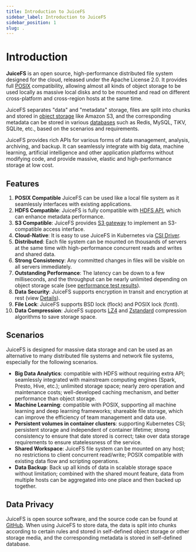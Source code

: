 ```yaml
---
title: Introduction to JuiceFS
sidebar_label: Introduction to JuiceFS
sidebar_position: 1
slug: .
---
```

# Introduction

**JuiceFS** is an open source, high-performance distributed file system designed for the cloud, released under the Apache License 2.0. It provides full [POSIX](https://en.wikipedia.org/wiki/POSIX) compatibility, allowing almost all kinds of object storage to be used locally as massive local disks and to be mounted and read on different cross-platform and cross-region hosts at the same time.

JuiceFS separates "data" and "metadata" storage, files are split into chunks and stored in [object storage](../guide/how_to_set_up_object_storage.md#supported-object-storage) like Amazon S3, and the corresponding metadata can be stored in various [databases](../guide/how_to_set_up_metadata_engine.md) such as Redis, MySQL, TiKV, SQLite, etc., based on the scenarios and requirements.

JuiceFS provides rich APIs for various forms of data management, analysis, archiving, and backup. It can seamlessly integrate with big data, machine learning, artificial intelligence and other application platforms without modifying code, and provide massive, elastic and high-performance storage at low cost.

## Features

1. **POSIX Compatible** JuiceFS can be used like a local file system as it seamlessly interfaces with existing applications.
2. **HDFS Compatible**: JuiceFS is fully compatible with [HDFS API](../deployment/hadoop_java_sdk.md), which can enhance metadata performance.
3. **S3 Compatible**: JuiceFS provides [S3 gateway](../deployment/s3_gateway.md) to implement an S3-compatible access interface.
4. **Cloud-Native**: It is easy to use JuiceFS in Kubernetes via [CSI Driver](../deployment/how_to_use_on_kubernetes.md).
5. **Distributed**: Each file system can be mounted on thousands of servers at the same time with high-performance concurrent reads and writes and shared data.
6. **Strong Consistency**: Any committed changes in files will be visible on all servers immediately.
7. **Outstanding Performance**: The latency can be down to a few milliseconds, and the throughput can be nearly unlimited depending on object storage scale (see [performance test results](../benchmark/benchmark.md)).
8. **Data Security**: JuiceFS supports encryption in transit and encryption at rest (view [Details](../security/encrypt.md)).
9. **File Lock**: JuiceFS supports BSD lock (flock) and POSIX lock (fcntl).
10. **Data Compression**: JuiceFS supports [LZ4](https://lz4.github.io/lz4) and [Zstandard](https://facebook.github.io/zstd) compression algorithms to save storage space.

## Scenarios

JuiceFS is designed for massive data storage and can be used as an alternative to many distributed file systems and network file systems, especially for the following scenarios.

- **Big Data Analytics**: compatible with HDFS without requiring extra API; seamlessly integrated with mainstream computing engines (Spark, Presto, Hive, etc.); unlimited storage space; nearly zero operation and maintenance costs; well-developed caching mechanism, and better performance than object storage.
- **Machine Learning**: compatible with POSIX, supporting all machine learning and deep learning frameworks; shareable file  storage, which can improve the efficiency of team management and data use.
- **Persistent volumes in container clusters**: supporting Kubernetes CSI; persistent storage and independent of container lifetime; strong consistency to ensure that date stored is correct; take over data storage requirements to ensure statelessness of the service.
- **Shared Workspace**: JuiceFS file system can be mounted on any host; no restrictions to client concurrent read/write; POSIX compatible with existing data flow and scripting operations.
- **Data Backup**: Back up all kinds of data in scalable storage space without limitation; combined with the shared mount feature, data from multiple hosts can be aggregated into one place and then backed up together.

## Data Privacy

JuiceFS is open source software, and the source code can be found at [GitHub](https://github.com/juicedata/juicefs). When using JuiceFS to store data, the data is split into chunks according to certain rules and stored in self-defined object storage or other storage media, and the corresponding metadata is stored in self-defined database.

